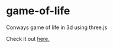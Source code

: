 # game-of-life
Conways game of life in 3d using three.js

Check it out [here.](https://www.sommerval.com/gol3d)

